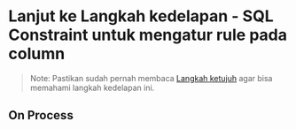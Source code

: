 # Lanjut ke Langkah kedelapan - SQL Constraint untuk mengatur rule pada column

> Note: Pastikan sudah pernah membaca [Langkah ketujuh](/steps/langkah7.md) agar bisa memahami langkah kedelapan ini.

## On Process